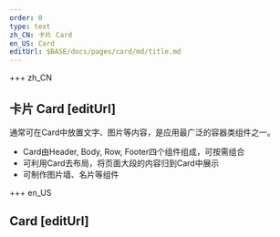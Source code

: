 ```yaml
---
order: 0
type: text
zh_CN: 卡片 Card
en_US: Card
editUrl: $BASE/docs/pages/card/md/title.md
---
```


+++  zh_CN 
## 卡片 Card [editUrl]  
通常可在Card中放置文字、图片等内容，是应用最广泛的容器类组件之一。

- Card由Header, Body, Row, Footer四个组件组成，可按需组合
- 可利用Card去布局，将页面大段的内容归到Card中展示
- 可制作图片墙、名片等组件


+++  en_US 
## Card [editUrl] 
